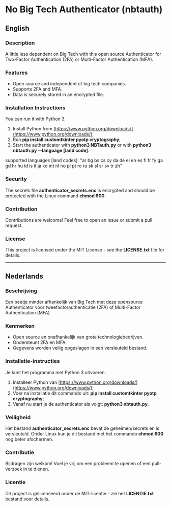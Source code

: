 # No Big Tech Authenticator (nbtauth)

## English

### Description

A little less dependent on Big Tech with this open source Authenticator for Two-Factor Authentication (2FA) or Multi-Factor Authentication (MFA).

### Features

- Open source and independent of big tech companies.
- Supports 2FA and MFA.
- Data is securely stored in an encrypted file.

### Installation Instructions

You can run it with Python 3.

1. Install Python from [https://www.python.org/downloads/](https://www.python.org/downloads/);
2. Run **pip install customtkinter pyotp cryptography**;
3. Start the authenticator with **python3 NBTauth.py** or with **python3 nbtauth.py --language [land code]**.

supported languages [land codes]: "ar bg bs cs cy da de el en es fi fr fy ga gd hr hu id is it ja ko mt nl no pl pt ro ru sk sl sr sv tr zh"

### Security

The secrets file **authenticator_secrets.enc** is encrypted and should be protected with the Linux command **chmod 600**.

### Contribution

Contributions are welcome! Feel free to open an issue or submit a pull request.

### License

This project is licensed under the MIT License - see the **LICENSE.txt** file for details.


---

## Nederlands

### Beschrijving

Een beetje minder afhankelijk van Big Tech met deze opensource Authenticator voor tweefactorauthenticatie (2FA) of Multi-Factor Authentication (MFA).

### Kenmerken

- Open source en onafhankelijk van grote technologiebedrijven.
- Ondersteunt 2FA en MFA.
- Gegevens worden veilig opgeslagen in een versleuteld bestand.

### Installatie-instructies

Je kunt het programma met Python 3 uitvoeren.

1. Installeer Python van [https://www.python.org/downloads/](https://www.python.org/downloads/);
2. Voer na installatie dit commando uit: **pip install customtkinter pyotp cryptography**;
3. Vanaf nu start je de authenticator als volgt: **python3 nbtauth.py**.

### Veiligheid

Het bestand **authenticator_secrets.enc** bevat de geheimen/secrets en is versleuteld. Onder Linux kun je dit bestand met het commando **chmod 600** nog beter afschermen.

### Contributie

Bijdragen zijn welkom! Voel je vrij om een probleem te openen of een pull-verzoek in te dienen.

### Licentie

Dit project is gelicenseerd onder de MIT-licentie - zie het **LICENTIE.txt** bestand voor details.
